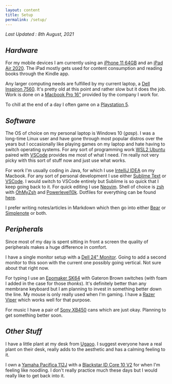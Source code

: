 ```yaml
---
layout: content
title: Setup
permalink: /setup/
---
```


_Last Updated : 8th August, 2021_

## _Hardware_

For my mobile devices I am currently using an [iPhone 11 64GB](https://www.apple.com/in/iphone-11/specs/) and an [iPad Air 2020](https://www.apple.com/in/ipad-air/). The iPad mostly gets used for content consumption and reading books through the Kindle app.

Any larger computing needs are fulfilled by my current laptop, a [Dell Inspiron 7560](https://www.dell.com/en-in/shop/cty/pdp/spd/inspiron-15-7560-laptop). It's pretty old at this point and rather slow but it does the job. Work is done on a [Macbook Pro 16"](https://www.apple.com/in/macbook-pro-16/) provided by the company I work for.

To chill at the end of a day I often game on a [Playstation 5](https://www.playstation.com/en-in/ps5/).

## _Software_
The OS of choice on my personal laptop is Windows 10 (*gasp*). I was a long-time Linux user and have gone through most popular distros over the years but I occasionally like playing games on my laptop and hate having to switch operating systems. For any sort of programming work [WSL2 Ubuntu](https://ubuntu.com/wsl) paired with [VSCode](https://code.visualstudio.com/) provides me most of what I need. I'm really not very picky with this sort of stuff now and just use what works.

For work I'm usually coding in Java, for which I use [IntelliJ IDEA](https://www.jetbrains.com/idea/) on my Macbook. For any sort of personal development I use either [Sublime Text](https://www.sublimetext.com/download) or [VSCode](https://code.visualstudio.com/). I would switch to VSCode entirely but Sublime is so quick that I keep going back to it. For quick editing I use [Neovim](https://neovim.io/). Shell of choice is [zsh](https://www.zsh.org/) with [OhMyZsh](https://github.com/ohmyzsh/ohmyzsh) and [Powerlevel10k](https://github.com/romkatv/powerlevel10k). Dotfiles for everything can be found [here](https://github.com/databhishek/dotfiles).

I prefer writing notes/articles in Markdown which then go into either [Bear](https://bear.app/) or [Simplenote](https://simplenote.com/) or both.

## _Peripherals_
Since most of my day is spent sitting in front a screen the quality of peripherals makes a huge difference in comfort.

I have a single monitor setup with a [Dell 24" Monitor](https://www.amazon.in/Dell-Screen-LED-Lit-Monitor-P2419H/dp/B07F8XZN69). Going to add a second monitor to this soon with the current one possibly going vertical. Not sure about that right now.

For typing I use an [Epomaker SK64](https://epomaker.com/products/epomaker-sk64) with Gateron Brown switches (with foam I added in the case for those _thonks_). It's definitely better than any membrane keyboard but I am planning to invest in something better down the line. My mouse is only really used when I'm gaming. I have a [Razer Viper](https://www.razer.com/gaming-mice/razer-viper/RZ01-02550100-R3U1) which works well for that purpose.

For music I have a pair of [Sony XB450](https://www.sony.co.in/electronics/headband-headphones/mdr-xb450) cans which are just okay. Planning to get something better soon.

## _Other Stuff_
I have a little plant at my desk from [Ugaoo](https://www.ugaoo.com/). I suggest everyone have a real plant on their desk, really adds to the aesthetic and has a calming feeling to it.

I own a [Yamaha Pacifica 112J](https://www.bajaao.com/products/yamaha-pacifica-112j-electric-guitar) with a [Blackstar ID Core 10 V2](https://www.blackstaramps.com/uk/products/idcore-stereo-10) for when I'm feeling like noodling. I don't really practice much these days but I would really like to get back into it.



